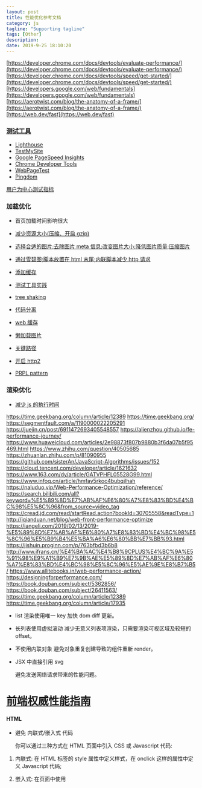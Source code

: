```yaml
---
layout: post
title: 性能优化参考文档
category: js
tagline: "Supporting tagline"
tags: [Other]
description:
date: 2019-9-25 18:10:20
---
```


[https://developer.chrome.com/docs/devtools/evaluate-performance/](https://developer.chrome.com/docs/devtools/evaluate-performance/)
[https://developer.chrome.com/docs/devtools/speed/get-started/](https://developer.chrome.com/docs/devtools/speed/get-started/)
[https://developers.google.com/web/fundamentals](https://developers.google.com/web/fundamentals)
[https://aerotwist.com/blog/the-anatomy-of-a-frame/](https://aerotwist.com/blog/the-anatomy-of-a-frame/)
[https://web.dev/fast](https://web.dev/fast)

### [测试工具](https://developers.google.com/web/fundamentals/performance/speed-tools)

- [Lighthouse ](https://developers.google.com/web/tools/lighthouse)
- [TestMySite](https://www.thinkwithgoogle.com/feature/testmysite/)
- [Google PageSpeed Insights](https://developers.google.com/speed/pagespeed/insights/)
- [Chrome Developer Tools](https://developer.chrome.com/docs/devtools/)
- [WebPageTest](https://www.webpagetest.org/)
- [Pingdom](https://tools.pingdom.com/)

[用户为中心测试指标](https://web.dev/user-centric-performance-metrics/)

### 加载优化

- 首页加载时间影响很大
- [减少资源大小(压缩、开启 gzip)](https://developers.google.com/web/fundamentals/performance/get-started/textcontent-3)
- [选择合适的图片;去除图片 meta 信息;改变图片大小;降低图片质量;压缩图片](https://developers.google.com/web/fundamentals/performance/get-started/graphicalcontent-4)
- [通过雪碧图;脚本放置在 html 末尾;内联脚本减少 http 请求](https://developers.google.com/web/fundamentals/performance/get-started/httprequests-5)

- [添加缓存](https://developers.google.com/web/fundamentals/performance/get-started/httpcaching-6)
- [测试工具实践](https://developers.google.com/web/fundamentals/performance/get-started/wrapup-7)
- [tree shaking](https://developers.google.com/web/fundamentals/performance/optimizing-javascript/tree-shaking)
- [代码分离](https://web.dev/reduce-javascript-payloads-with-code-splitting/)
- [web 缓存](https://developers.google.com/web/fundamentals/instant-and-offline/web-storage)
- [懒加载图片](https://web.dev/use-lazysizes-to-lazyload-images/)
- [关键路径](https://developers.google.com/web/fundamentals/performance/get-started)
- [开启 http2](https://developers.google.com/web/fundamentals/performance/http2)
- [PRPL pattern](https://web.dev/apply-instant-loading-with-prpl/)

### 渲染优化

- [减少 js 的执行时间](https://developers.google.com/web/fundamentals/performance/rendering/optimize-javascript-execution)

https://time.geekbang.org/column/article/12389
https://time.geekbang.org/
https://segmentfault.com/a/1190000022205291
https://juejin.cn/post/6911472693405548557
https://alienzhou.github.io/fe-performance-journey/
https://www.huaweicloud.com/articles/2e98873f807b9880b3f6da07b5f95469.html
https://www.zhihu.com/question/40505685
https://zhuanlan.zhihu.com/p/81090955
https://github.com/sisterAn/JavaScript-Algorithms/issues/152
https://cloud.tencent.com/developer/article/1621632
https://www.163.com/dy/article/GATVPHFL05528G99.html
https://www.infoq.cn/article/hmfay5rkoc4bubqjlhah
https://naluduo.vip/Web-Performance-Optimization/reference/
https://search.bilibili.com/all?keyword=%E5%89%8D%E7%AB%AF%E6%80%A7%E8%83%BD%E4%BC%98%E5%8C%96&from_source=video_tag
https://cread.jd.com/read/startRead.action?bookId=30705558&readType=1
http://iqianduan.net/blog/web-front-performance-optimize
https://iangeli.com/2019/02/13/2019-%E5%89%8D%E7%AB%AF%E6%80%A7%E8%83%BD%E4%BC%98%E5%8C%96%E5%B9%B4%E5%BA%A6%E6%80%BB%E7%BB%93.html
https://jishuin.proginn.com/p/763bfbd3b6b8
http://www.ifrans.cn/%E4%BA%AC%E4%B8%9CPLUS%E4%BC%9A%E5%91%98%E9%A1%B9%E7%9B%AE%E5%89%8D%E7%AB%AF%E6%80%A7%E8%83%BD%E4%BC%98%E5%8C%96%E5%AE%9E%E8%B7%B5/
https://www.allitebooks.in/web-performance-action/
https://designingforperformance.com/
https://book.douban.com/subject/5362856/
https://book.douban.com/subject/26411563/
https://time.geekbang.org/column/article/12389
https://time.geekbang.org/column/article/17935

- list 渲染使用唯一 key
  加快 dom diff 更新。

- 长列表使用虚拟滚动
  减少无意义列表项渲染，只需要渲染可视区域及较短的 offset。

- 不使用内联对象
  避免对象重复创建导致的组件重新 render。

- JSX 中直接引用 svg

  避免发送网络请求带来的性能问题。

# [前端权威性能指南](https://browserdiet.com/zh/)

#### HTML

- 避免 内联式/嵌入式 代码

  你可以通过三种方式在 HTML 页面中引入 CSS 或 Javascript 代码:

1. 内联式: 在 HTML 标签的 style 属性中定义样式，在 onclick 这样的属性中定义 Javascript 代码;

2. 嵌入式: 在页面中使用<style>标签定义样式，使用<script>标签定义 Javascript 代码;

3. 引用外部文件: 在<link>标签中定义 href 属性引用 CSS 文件，在<script>标签中定义 src 属性引入 Javascript 文件.

尽管前两种方式减少了 HTTP 请求数，可是实际上却增加了 HTML 文档的体积。不过，当你的页面中的 CSS 或者 Javascript 代码足够少，反而是开启一个 HTTP 请求的花费要更大时，采用这两种方式却是最有用的。因此，你需要测试评估这种方式是否真的提升了速度。同时也要考虑到你的页面的目标和它的受众：如果你期望人们只会访问它一次，例如对一些临时活动来说，你决不会期望有回访客出现，那么使用内联式/嵌入式代码能够帮助减少 HTTP 请求数。

> 尽量避免在你的 HTML 中手工编写 CSS/JS（首选的方法是通过工具实现这个过程的自动化）。

第三种方式不仅使你的代码更有序，而且使得浏览器能够缓存它。这种方式在大多数的情况下都是首选，特别是一些大文件和多页面的情况。

> [小工具](https://github.com/zenorocha/browser-diet/wiki/Tools#avoid-inlineembedded-code) / [参考](https://github.com/zenorocha/browser-diet/wiki/References#avoid-inlineembedded-code)

- 样式在上，脚本在下

  当我们把样式放在`<head>`标签中时，浏览器在渲染页面时就能尽早的知道每个标签的样式，我们的用户就会感觉这个页面加载的很快。

  ```html
  <head>
    <meta charset="UTF-8" />
    <title>Browser Diet</title>

    <!-- CSS -->
    <link rel="stylesheet" href="style.css" media="all" />
  </head>
  ```

  但是如果我们将样式放在页面的结尾，浏览器在渲染页面时就无法知道每个标签的样式，直到 CSS 被下载执行后。

  另一方面，对于 Javascript 来说，因为它在执行过程中会阻塞页面的渲染，所以我们要把它放在页面的结尾。

  ```html
  <body>
    <p>Lorem ipsum dolor sit amet.</p>

    <!-- JS -->
    <script src="script.js"></script>
  </body>
  ```

  > [参考](https://github.com/zenorocha/browser-diet/wiki/References#styles-up-top-scripts-down-bottom)

- 尝试 async

为了解释这个属性对于性能优化是多么有用，我们应该先明白，当不使用它时会发生什么。

```html
<script src="example.js"></script>
```

使用上面这种方式时，页面会在这个脚本文件被完全下载、解析、执行完后才去渲染之后的 HTML，在这之前会一直处于阻塞状态。这就意味着会增加你的页面的加载时间。有时这种行为是我们希望的，而大多数时候则不想要。

```html
<script async src="example.js"></script>
```

使用上面这种方式时，脚本的加载是异步的，不会影响到这之后的页面解析。脚本会在下载完之后立即执行。需要注意的是，如果有多个使用这种方式异步加载的脚本，他们是没有特定的执行顺序的。

> [参考](https://github.com/zenorocha/browser-diet/wiki/References#try-out-async)

#### CSS

- 压缩你的样式表

为了保持代码的可读性，最好的方法是在代码中添加注释和使用缩进：

```css
.center {
  width: 960px;
  margin: 0 auto;
}

/* --- Structure --- */

.intro {
  margin: 100px;
  position: relative;
}
```

但是对于浏览器来说，这些都是不重要的。正因为如此，通过自动化工具压缩你的 CSS 是非常有用的。

```
.center{width:960px;margin:0 auto}.intro{margin:100px;position:relative}
```

这样做能够减小文件的大小，从而得到更快的下载、解析和执行。

对于使用预处理器例如 Sass, Less, and Stylus, 你可以通过配置缩小编译输出的 CSS 代码。

> [小工具](https://github.com/zenorocha/browser-diet/wiki/Tools#minify-your-stylesheets) / [参考](https://github.com/zenorocha/browser-diet/wiki/References#combining-multiple-css-files)

- 合并多个 css 文件

对于样式的组织和维护，另一个好方法是将他们模块化。

```html
<link rel="stylesheet" href="structure.css" media="all" />
<link rel="stylesheet" href="banner.css" media="all" />
<link rel="stylesheet" href="layout.css" media="all" />
<link rel="stylesheet" href="component.css" media="all" />
<link rel="stylesheet" href="plugin.css" media="all" />
```

然而，这样每个文件就是一个 HTTP 请求（我们都知道，浏览器的并行下载数是有限的）。

```html
<link rel="stylesheet" href="main.css" media="all" />
```

所以，合并你的 CSS 文件。文件数量的减少就会带来请求数量的减少和更快的页面加载速度。

Want to have the best of both worlds? Automate this process through a build tool.

> [小工具](https://github.com/zenorocha/browser-diet/wiki/Tools#combining-multiple-css-files) / [参考](https://github.com/zenorocha/browser-diet/wiki/References#combining-multiple-css-files)

- 使用 <link> 标签而不是 @import

有两种方式可以引入一个外部的样式表：通过 <link> 标签：

```
<link rel="stylesheet" href="style.css">
```

或者通过 @import 指令 (使用在一个外部样式表中或者页面内嵌的 <style> 标签中):

```
@import url('style.css');
```

当你在一个外部样式表中使用第二种方式时，浏览器无法通过并行下载的方式下载这个资源，这样就会导致其他资源的下载被阻塞。

> [参考](https://github.com/zenorocha/browser-diet/wiki/References#prefer--over-import)

#### JavaScript

- 异步加载第三方内容

嵌入一个 Youtube 视频或者一个 like/tweet 按钮，有人没有加载过这样的第三方内容吗？

问题在于，不管是用户端的还是服务器端的连接，都无法保证这些代码是正常有效的工作的。这些服务有可能临时 dowan 掉或者是被用户或者其公司的防火墙阻止。

为了避免这些在页面加载时成为问题，或者更严重的是，阻塞了全部页面的加载，总是应该异步加载这些代码 (或者使用 [Friendly iFrames](https://www.facebook.com/note.php?note_id=10151176218703920)).

```js
var script = document.createElement("script"),
  scripts = document.getElementsByTagName("script")[0];
script.async = true;
script.src = url;
scripts.parentNode.insertBefore(script, scripts);
```

另外，如果你想加载多个第三方插件，你可以使用[这个代码](https://gist.github.com/zenorocha/5161860)来实现异步的加载。

> [视频](http://www.webpagetest.org/video/view.php?id=111011_4e0708d3caa23b21a798cc01d0fdb7882a735a7d) / [参考](https://github.com/zenorocha/browser-diet/wiki/References#load-3rd-party-content-asynchronously)

- 缓存数组长度

循环无疑是和 Javascript 性能非常相关的一部分。试着优化循环的逻辑，从而让每次循环更加的高效。

要做到这一点，方法之一是存储数组的长度，这样的话，在每次循环时都不用重新计算。

```js
var arr = new Array(1000),
  len,
  i;

for (i = 0; i < arr.length; i++) {
  // Bad - size needs to be recalculated 1000 times
}

for (i = 0, len = arr.length; i < len; i++) {
  // Good - size is calculated only 1 time and then stored
}
```

> [Results on JSPerf](https://jsperf.com/browser-diet-cache-array-length/10/)

> 注解: 虽然现代浏览器引擎会自动优化这个过程，但是不要忘记还有旧的浏览器

在迭代 `document.getElementsByTagName('a')`等类似方法生成的 HTML 节点数组（NodeList）时，缓存数组长度尤为关键。这些集合通常被认为是“活的”，也就是说，当他们所对应的元素发生变化时，他们会被自动更新。

```
var links = document.getElementsByTagName('a'),
len, i;

for (i = 0; i < links.length; i++) {
// Bad - each iteration the list of links will be recalculated to see if there was a change
}

for (i = 0, len = links.length; i < len; i++) {
// Good - the list size is first obtained and stored, then compared each iteration
}

// Terrible: infinite loop example
for (i = 0; i < links.length; i++) {
document.body.appendChild(document.createElement('a'));
// each iteration the list of links increases, never satisfying the termination condition of the loop
// this would not happen if the size of the list was stored and used as a condition
}
```

> [参考](https://github.com/zenorocha/browser-diet/wiki/References#cache-array-lengths)

- 避免使用 document.write

The use of document.write causes a dependency to the page on its return to be fully loaded.

这个（坏）方法已经被开发者抛弃了很多年, 但是在某些情况下仍然是需要的，例如在一些 Javascript 文件的同步回退中。

举例来说，如果发现 Google 的 CDN 没有响应，[HTML5 Boilerplate](https://github.com/h5bp/html5-boilerplate/) 则会通过这个方法来调用本地的 jQuery 库。

```html
<script src="//ajax.googleapis.com/ajax/libs/jquery/1.9.0/jquery.min.js"></script>
<script>
  window.jQuery ||
    document.write('<script src="js/vendor/jquery-1.9.0.min.js"><\/script>');
</script>
```

> 注意: 如果在 window.onload 事件中或之后执行 document.write 方法，会将当前页面替换掉。

```html
<span>foo</span>

<script>
  window.onload = function() {
    document.write("<span>bar</span>");
  };
</script>
```

这段代码执行后的结果是页面中只会呈现出 bar 字符，而不是期望的出现 foobar。在 window.onload 事件之后执行也是同样的结果。

```html
<span>foo</span>

<script>
  setTimeout(function() {
    document.write("<span>bar</span>");
  }, 1000);
  window.onload = function() {
    // ...
  };
</script>
```

这段代码执行的结果和上一段代码的结果相同。

> [参考](https://github.com/zenorocha/browser-diet/wiki/References#avoid-documentwrite)

- 最小化重绘和回流

当有任何属性或元素发生改变时，都会引起 DOM 元素的重绘和回流。

当一个元素的布局不变，外观发生改变时，就会引起重绘。Nicole Sullivan 描述这个就像是样式的改变，例如改变 background-color。

回流的代价是最高的，当改变一个页面的布局时就会发生回流，例如改变一个元素的宽。

毫无疑问，应当避免过多的重绘和回流，所以，对于下面的代码：

```js
var div = document.getElementById("to-measure"),
  lis = document.getElementsByTagName("li"),
  i,
  len;

for (i = 0, len = lis.length; i < len; i++) {
  lis[i].style.width = div.offsetWidth + "px";
}
```

应当变为：

```js
var div = document.getElementById("to-measure"),
  lis = document.getElementsByTagName("li"),
  widthToSet = div.offsetWidth,
  i,
  len;

for (i = 0, len = lis.length; i < len; i++) {
  lis[i].style.width = widthToSet + "px";
}
```

当你设置 style.width 时，浏览器需要重新计算布局。通常，浏览器暂时是不需要知道改变了元素的样式的，直到它需要更新屏幕时，正因为如此，改变多个元素的样式只会产生一次回流。然而，在第一个例子中，我们每次请求 offsetWidth 时，都会使浏览器重新计算布局。

如果需要得到页面中的布局数据，那么请参照第二个例子，将这些操作放在任何会改变布局的设置前。

> [示例](http://jsbin.com/aqavin/2/quiet) / [参考](https://github.com/zenorocha/browser-diet/wiki/References#minimize-repaints-and-reflows)

- 避免不必要的 dom 操作

当你获得 DOM 而又什么都不做时，这简直就是在杀死宝贵的生命。

说真的，浏览器遍历 DOM 元素的代价是昂贵的。虽然 Javascript 引擎变得越来越强大，越来越快速，但是还是应该最大化的优化查询 DOM 树的操作。

最简单的替代方案就是，当一个元素会出现多次时，将它保存在一个变量中，这样的话你就没必要每次都去查询 DOM 树了。

```js
// really bad!
for (var i = 0; i < 100; i++) {
  document.getElementById("myList").innerHTML += "<span>" + i + "</span>";
}
// much better :)
var myList = "";

for (var i = 0; i < 100; i++) {
  myList += "<span>" + i + "</span>";
}

document.getElementById("myList").innerHTML = myList;
// much _much_ better :)
var myListHTML = document.getElementById("myList").innerHTML;

for (var i = 0; i < 100; i++) {
  myListHTML += "<span>" + i + "</span>";
}
```

> [Results on JSPerf](https://jsperf.com/browser-diet-dom-manipulation/11)

- 压缩你的脚本

和 CSS 一样，为了保持代码的可读性，最好的方法是在代码中添加注释和使用缩进：

```js
BrowserDiet.app = function() {
  var foo = true;

  return {
    bar: function() {
      // do something
    },
  };
};
```

但是对于浏览器来说，这些都是不重要的。正因为如此，请记住用自动化工具压缩你的 Javascript 代码。

```
BrowserDiet.app=function(){var a=!0;return{bar:function(){}}}
```

这样做能够减小文件的大小，从而得到更快的下载、解析和执行。

> [小工具](https://github.com/zenorocha/browser-diet/wiki/Tools#wiki-minify-your-script) / [参考](https://github.com/zenorocha/browser-diet/wiki/References#minify-your-script)

- 将多个 js 文件合并

对于脚本的组织和维护，另一个好方法是将他们模块化。

```html
<script src="navbar.js"></script>
<script src="component.js"></script>
<script src="page.js"></script>
<script src="framework.js"></script>
<script src="plugin.js"></script>
```

然而，这样每个文件就是一个 HTTP 请求（我们都知道，浏览器的并行下载数是有限的）。

```html
<script src="main.js"></script>
```

所以，合并你的 JS 文件。文件数量的减少就会带来请求数量的减少和更快的页面加载速度。

想要两全其美？通过构建工具自动化这个过程吧。

> [小工具](https://github.com/zenorocha/browser-diet/wiki/Tools#wiki-combine-multiple-js-files-into-one) / [参考](https://github.com/zenorocha/browser-diet/wiki/References#combine-multiple-js-files-into-one)

#### JQUERY

- 总是使用最新版本 jquery

jQuery 的核心团队通过改进代码的可读性、加入新的函数和优化现有的算法，不停地改进着这个库。

正因为如此，请总是使用最新版本的 jQuery。访问下面的地址，你总会得到最新的 jQuery。

```
http://code.jquery.com/jquery-latest.js
```

但是 绝对 不要在一个<script>标签中引用这个地址，因为通过这个地址得到的总是最新的版本代码，所以如果你没有测试过，可能会造成一些问题。正确的做法是，你需要指明引用的 jQuery 的版本。

```
<script src="//ajax.googleapis.com/ajax/libs/jquery/1.9.1/jquery.min.js"></script>
```

英明的 [Barney Stinson](https://browserdiet.com/img/new-is-always-better.gif) 说过, "New is always better" :P

> [参考](https://github.com/zenorocha/browser-diet/wiki/References#always-use-the-latest-version-of-jquery)

- selectors

在使用 jQuery 时，选择器也是一个重要的问题。有许多方法可以从 DOM 中选取元素，但这不意味着这些方法有相同的性能，你可以用 classes、IDs 或者 find()、children()等方法选取元素。

在这些方法中，使用 ID 选择器是最快的，因为它是原生 DOM 操作。

```
\$("#foo");
```

> [Results on JSPerf](https://jsperf.com/browser-diet-jquery-selectors)

- 使用 for，而不是 each

原生 Javascript 中的函数执行几乎总是要比 jQuery 快一些。正因为如此，请使用 Javascript 的 for 循环，不要使用 jQuery.each 方法。

但是请注意，虽然 for in 是原生的，可是在许多情况下，它的性能要比 jQuery.each 差一些。

在 for 循环迭代时，请记得缓存集合的长度。

```js
for (var i = 0, len = a.length; i < len; i++) {
  e = a[i];
}
```

在社区中，关于 while 和 for 循环的反向使用问题是一个热门话题，而这经常被认为是最快的迭代方式。然而实际上，这通常只是为了防止循环不够清晰。

```js
// 逆转 while
while (i--) {
  // ...
}

// 逆转 for
for (var i = array.length; i--; ) {
  // ...
}
```

> [Results on JSPerf](https://jsperf.com/browser-diet-jquery-each-vs-for-loop) / [参考](https://github.com/zenorocha/browser-diet/wiki/References#use-for-instead-of-each)

- 不要使用 jquery...

...除非它是必需的。 :)

有时 vanilla JavaScript 要比 jQuery 简单一些。

使用 attr()方法来查询 ID：

```
$('a').on('click', function() {
  console.log( $(this).attr('id') );
});
```

如果你能通过 this 的本身属性获得，还需要上面的方法吗？

```
\$('a').on('click', function() {
console.log( this.id );
});
```

而且这样还更快。

> [Results on JSPerf](https://jsperf.com/browser-diet-this-attr-id-vs-this-id) / [参考](https://github.com/zenorocha/browser-diet/wiki/References#dont-use-jquery)

#### IMAGES

- 使用 css sprite

这个技术就是将各种图片整合到一个文件中去。

CSS Sprite Example

然后通过 CSS 去定位它们。

```css
.icon-foo {
  background-image: url("mySprite.png");
  background-position: -10px -10px;
}

.icon-bar {
  background-image: url("mySprite.png");
  background-position: -5px -5px;
}
```

这么做的结果就是，减少了 HTTP 请求数，避免延迟页面上的其他资源。

在使用 sprite 时，应当避免在每个图片之间的空隙过大。这个虽然不会影响到文件的大小，但是会影响到内存的消耗。

尽管每个人都知道 sprites，但是这种技术并没有被广泛使用—或许是由于开发者没有使用自动化工具去生成。 我们着重介绍了一些工具，或许可以帮到你。

> [小工具](https://github.com/zenorocha/browser-diet/wiki/Tools#wiki-use-css-sprites) / [参考](https://github.com/zenorocha/browser-diet/wiki/Tools#wiki-use-css-sprites)

- data uri

这种技术是 CSS Sprites 的替代方法。

[Data-URI](https://en.wikipedia.org/wiki/Data_URI_scheme) 是指使用图片的数据代替通常使用的图片 URI，在下面的例子中，我们就使用它减少了 HTTP 请求数。

使用前:

```css
.icon-foo {
  background-image: url("foo.png");
}
```

使用后:

```cs
.icon-foo {
background-image: url('data:image/png;base64,iVBORw0KGgoAAAANSUhEUgAAAAEAAAABAQMAAAAl21bKAAAAA1BMVEUAAACnej3aAAAAAXRSTlMAQObYZgAAAApJREFUCNdjYAAAAAIAAeIhvDMAAAAASUVORK5CYII%3D');
}
```

所有的现代浏览器和 IE8 及以上版本的 IE 都支持这个方法，图片需要使用 base64 方法编码。

这种技术和 CSS Sprites 技术都是可以使用构建工具得到的。使用构建工具的好处是不用手工去进行图片的拼合替换，在开发时使用单独的文件就可以。

然而坏处是，随着你的 HTML/CSS 文件的增大增多，你必须考虑你可能会有一个非常大的图片。如果你在 HTTP 请求中没有使用 gzip 技术压缩你的 HTML/CSS，那么我们不推荐使用这种方法，因为减少 HTTP 请求数得到的大文件对于速度来说可能带来相反的结果。

> [小工具](https://github.com/zenorocha/browser-diet/wiki/Tools#wiki-data-uri) / [参考](https://github.com/zenorocha/browser-diet/wiki/References#data-uri)

- 不要在 <img> 标签中调整图像

总是在 img 标签中设置 width 和 height 属性。这样可以防止渲染过程中的重绘和回流。

```html
<img width="100" height="100" src="logo.jpg" alt="Logo" />
```

知道这个之后，一个开发者将一个 700x700px 的图像设置为 50x50px 来显示。

但是这个开发者不知道的是，大量的没有用的数据也发送到了客户端。

所以请记住：你可以在标签中定义一个图片的寬高，但不意味着你应该通过这么做来(等比)缩放大图。

> [参考](https://github.com/zenorocha/browser-diet/wiki/References#dont-rescale-images-in-markup)

- 优化你的图片。

图片文件中包含许多对于 Web 来说没有用的东西。举例来说，一个 JPEG 图片中可能包含一些 Exif 元数据（数据，相机型号，坐标等等）。一个 PNG 图片会包含有关颜色，元数据的信息，有时甚至还包含一个缩略图。这些只会增加文件的大小，而对于浏览器来说却毫无用处。

有很多工具能够帮你从图片中去除这些信息，并且不会降低图片的质量。我们把这个称做无损压缩。

另一种优化图片的方式是，以图片质量为代价进行压缩。我们称之为有损压缩。举例来说，当你导出一个 JPEG 图片时，你可以选择导出的图片质量（从 0 到 100）。考虑到性能，总是选择可接受范围内的最低值。在 PNG 图片中，另一个常见的有损技术是减少颜色数量，或者将 PNG-24 格式转换为 PNG-8 格式。

为了提升用户的体验，你还应该将你的 JPEG 文件转换为渐进式的。现在大多数的浏览器都支持渐进式 JPEG 文件，并且这种格式的文件创建简单，没有明显的性能损失问题。页面中的这种格式的图片能够更快的展现([see demo](http://www.patrickmeenan.com/progressive/view.php?img=http://farm2.staticflickr.com/1434/1002257937_021cb46a33_o.jpg)).

> [小工具](https://github.com/zenorocha/browser-diet/wiki/Tools#wiki-optimize-your-images) / [参考](https://github.com/zenorocha/browser-diet/wiki/References#optimize-your-images)

#### BONUS

- 诊断工具：你最好的朋友

如果你想知道这个世界上的 Web 性能，那么你一定要给你的浏览器安装[YSlow](http://yslow.org/) 从现在起，它们将是你最好的朋友。

或者你可以选择使用在线工具，访问 [WebPageTest](http://www.webpagetest.org/), [HTTP Archive](http://httparchive.org/) 或者 [PageSpeed](https://developers.google.com/speed/pagespeed/insights/)。

不管是哪种方式，都可以对你的网站的性能进行分析，并且给出分析报告，还可以对潜在的问题给出建议。

我们希望，在阅读了这篇指南之后，你就能够对你的网站进行瘦身了。:)

同时请记住，和生活中其他事情一样，没有[所谓的银弹](http://www.cs.nott.ac.uk/~cah/G51ISS/Documents/NoSilverBullet.html)。虽然优化你的应用的性能是值得的，但是这不应该作为你决定开发策略的唯一基础—偶尔你需要平衡下成本和收益。

想要了解更多？查看[参考](https://github.com/zenorocha/browser-diet/wiki/References)，这篇指南就是依据它写出来的。

有什么建议吗？你可以给[@BrowserDiet](https://twitter.com/browserdiet/) 发一个 tweet 或者在 Github 上发一个 [pull request](https://github.com/zenorocha/browser-diet)。

别忘了向你的朋友推荐，让我们一起使 Web 变得更快。

